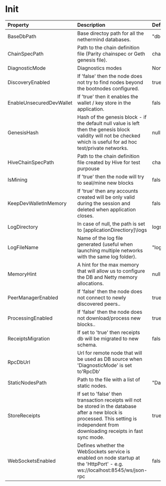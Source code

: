 # Init



| Property | Description | Default |
| :--- | :--- | :--- |
| BaseDbPath | Base directoy path for all the nethermind databases. | "db" |
| ChainSpecPath | Path to the chain definition file (Parity chainspec or Geth genesis file). | chainspec/foundation.json |
| DiagnosticMode | Diagnostics modes | None |
| DiscoveryEnabled | If 'false' then the node does not try to find nodes beyond the bootnodes configured. | true |
| EnableUnsecuredDevWallet | If 'true' then it enables the wallet / key store in the application. | false |
| GenesisHash | Hash of the genesis block - if the default null value is left then the genesis block validity will not be checked which is useful for ad hoc test/private networks. | null |
| HiveChainSpecPath | Path to the chain definition file created by Hive for test purpouse | chainspec/test.json |
| IsMining | If 'true' then the node will try to seal/mine new blocks | false |
| KeepDevWalletInMemory | If 'true' then any accounts created will be only valid during the session and deleted when application closes. | false |
| LogDirectory | In case of null, the path is set to [applicationDirectiory]\logs | logs |
| LogFileName | Name of the log file generated (useful when launching multiple networks with the same log folder). | "log.txt" |
| MemoryHint | A hint for the max memory that will allow us to configure the DB and Netty memory allocations. | null |
| PeerManagerEnabled | If 'false' then the node does not connect to newly discovered peers.. | true |
| ProcessingEnabled | If 'false' then the node does not download/process new blocks.. | true |
| ReceiptsMigration | If set to 'true' then receipts db will be migrated to new schema. | false |
| RpcDbUrl | Url for remote node that will be used as DB source when 'DiagnosticMode' is set to'RpcDb' |  |
| StaticNodesPath | Path to the file with a list of static nodes. | "Data/static-nodes.json" |
| StoreReceipts | If set to 'false' then transaction receipts will not be stored in the database after a new block is processed. This setting is independent from downloading receipts in fast sync mode. | true |
| WebSocketsEnabled | Defines whether the WebSockets service is enabled on node startup at the 'HttpPort' - e.g. ws://localhost:8545/ws/json-rpc | false |
